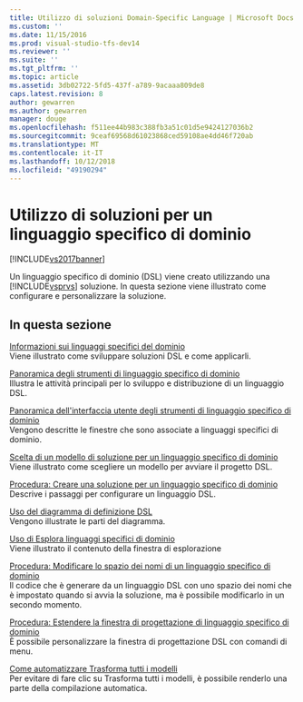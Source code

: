 ```yaml
---
title: Utilizzo di soluzioni Domain-Specific Language | Microsoft Docs
ms.custom: ''
ms.date: 11/15/2016
ms.prod: visual-studio-tfs-dev14
ms.reviewer: ''
ms.suite: ''
ms.tgt_pltfrm: ''
ms.topic: article
ms.assetid: 3db02722-5fd5-437f-a789-9acaaa809de8
caps.latest.revision: 8
author: gewarren
ms.author: gewarren
manager: douge
ms.openlocfilehash: f511ee44b983c388fb3a51c01d5e9424127036b2
ms.sourcegitcommit: 9ceaf69568d61023868ced59108ae4dd46f720ab
ms.translationtype: MT
ms.contentlocale: it-IT
ms.lasthandoff: 10/12/2018
ms.locfileid: "49190294"
---
```

# <a name="working-with-domain-specific-language-solutions"></a>Utilizzo di soluzioni per un linguaggio specifico di dominio
[!INCLUDE[vs2017banner](../includes/vs2017banner.md)]

Un linguaggio specifico di dominio (DSL) viene creato utilizzando una [!INCLUDE[vsprvs](../includes/vsprvs-md.md)] soluzione. In questa sezione viene illustrato come configurare e personalizzare la soluzione.  
  
## <a name="in-this-section"></a>In questa sezione  
 [Informazioni sui linguaggi specifici del dominio](../modeling/about-domain-specific-languages.md)  
 Viene illustrato come sviluppare soluzioni DSL e come applicarli.  
  
 [Panoramica degli strumenti di linguaggio specifico di dominio](../modeling/overview-of-domain-specific-language-tools.md)  
 Illustra le attività principali per lo sviluppo e distribuzione di un linguaggio DSL.  
  
 [Panoramica dell'interfaccia utente degli strumenti di linguaggio specifico di dominio](../modeling/overview-of-the-domain-specific-language-tools-user-interface.md)  
 Vengono descritte le finestre che sono associate a linguaggi specifici di dominio.  
  
 [Scelta di un modello di soluzione per un linguaggio specifico di dominio](../modeling/choosing-a-domain-specific-language-solution-template.md)  
 Viene illustrato come scegliere un modello per avviare il progetto DSL.  
  
 [Procedura: Creare una soluzione per un linguaggio specifico di dominio](../modeling/how-to-create-a-domain-specific-language-solution.md)  
 Descrive i passaggi per configurare un linguaggio DSL.  
  
 [Uso del diagramma di definizione DSL](../modeling/working-with-the-dsl-definition-diagram.md)  
 Vengono illustrate le parti del diagramma.  
  
 [Uso di Esplora linguaggi specifici di dominio](../modeling/working-with-the-domain-specific-language-explorer.md)  
 Viene illustrato il contenuto della finestra di esplorazione  
  
 [Procedura: Modificare lo spazio dei nomi di un linguaggio specifico di dominio](../modeling/how-to-change-the-namespace-of-a-domain-specific-language.md)  
 Il codice che è generare da un linguaggio DSL con uno spazio dei nomi che è impostato quando si avvia la soluzione, ma è possibile modificarlo in un secondo momento.  
  
 [Procedura: Estendere la finestra di progettazione di linguaggio specifico di dominio](../modeling/how-to-extend-the-domain-specific-language-designer.md)  
 È possibile personalizzare la finestra di progettazione DSL con comandi di menu.  
  
 [Come automatizzare Trasforma tutti i modelli](http://msdn.microsoft.com/en-us/b63cfe20-fe5e-47cc-9506-59b29bca768a)  
 Per evitare di fare clic su Trasforma tutti i modelli, è possibile renderlo una parte della compilazione automatica.




